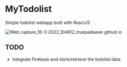 # MyTodolist
Simple todolist webapp built with ReactJS

![Web capture_16-3-2022_104812_truepadawan github io](https://user-images.githubusercontent.com/71678062/158562716-fbd6331e-e0ad-4157-bdd3-39cfa6af305f.jpeg)

## TODO
* Integrate Firebase and store/retrieve the todolist data.
